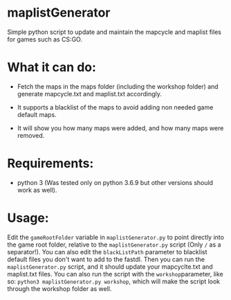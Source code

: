 
# maplistGenerator

Simple python script to update and maintain the mapcycle and maplist files for games such as CS:GO.

  

# What it can do:

* Fetch the maps in the maps folder (including the workshop folder) and generate mapcycle.txt and maplist.txt accordingly.

* It supports a blacklist of the maps to avoid adding non needed game default maps.

* It will show you how many maps were added, and how many maps were removed.

  

# Requirements:

* python 3 (Was tested only on python 3.6.9 but other versions should work as well).

  

# Usage:

Edit the ``gameRootFolder`` variable in ``maplistGenerator.py`` to point directly into the game root folder, relative to the ``maplistGenerator.py`` script (Only ``/`` as a separator!). You can also edit the ``blackListPath`` parameter to blacklist default files you don't want to add to the fastdl. Then you can run the ``maplistGenerator.py`` script, and it should update your mapcyclte.txt and maplist.txt files. You can also run the script with the ``workshop``parameter, like so: ``python3 maplistGenerator.py workshop``, which will make the script look through the workshop folder as well.
